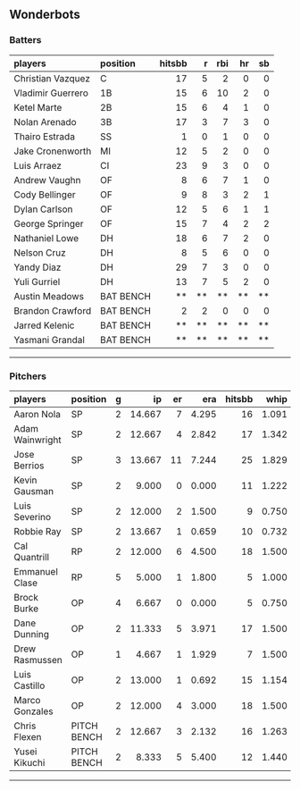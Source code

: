 ## Wonderbots

### Batters

 
|players           |position  | hitsbb|  r| rbi| hr| sb| 
|:-----------------|:---------|------:|--:|---:|--:|--:| 
|Christian Vazquez |C         |     17|  5|   2|  0|  0| 
|Vladimir Guerrero |1B        |     15|  6|  10|  2|  0| 
|Ketel Marte       |2B        |     15|  6|   4|  1|  0| 
|Nolan Arenado     |3B        |     17|  3|   7|  3|  0| 
|Thairo Estrada    |SS        |      1|  0|   1|  0|  0| 
|Jake Cronenworth  |MI        |     12|  5|   2|  0|  0| 
|Luis Arraez       |CI        |     23|  9|   3|  0|  0| 
|Andrew Vaughn     |OF        |      8|  6|   7|  1|  0| 
|Cody Bellinger    |OF        |      9|  8|   3|  2|  1| 
|Dylan Carlson     |OF        |     12|  5|   6|  1|  1| 
|George Springer   |OF        |     15|  7|   4|  2|  2| 
|Nathaniel Lowe    |DH        |     18|  6|   7|  2|  0| 
|Nelson Cruz       |DH        |      8|  5|   6|  0|  0| 
|Yandy Diaz        |DH        |     29|  7|   3|  0|  0| 
|Yuli Gurriel      |DH        |     13|  7|   5|  2|  0| 
|Austin Meadows    |BAT BENCH |     **| **|  **| **| **| 
|Brandon Crawford  |BAT BENCH |      2|  2|   0|  0|  0| 
|Jarred Kelenic    |BAT BENCH |     **| **|  **| **| **| 
|Yasmani Grandal   |BAT BENCH |     **| **|  **| **| **| 


* * *

### Pitchers

 
|players         |position    |  g|     ip| er|   era| hitsbb|  whip| so|  w| sv| 
|:---------------|:-----------|--:|------:|--:|-----:|------:|-----:|--:|--:|--:| 
|Aaron Nola      |SP          |  2| 14.667|  7| 4.295|     16| 1.091| 11|  1|  0| 
|Adam Wainwright |SP          |  2| 12.667|  4| 2.842|     17| 1.342| 14|  1|  0| 
|Jose Berrios    |SP          |  3| 13.667| 11| 7.244|     25| 1.829| 10|  1|  0| 
|Kevin Gausman   |SP          |  2|  9.000|  0| 0.000|     11| 1.222| 13|  1|  0| 
|Luis Severino   |SP          |  2| 12.000|  2| 1.500|      9| 0.750|  7|  1|  0| 
|Robbie Ray      |SP          |  2| 13.667|  1| 0.659|     10| 0.732| 20|  1|  0| 
|Cal Quantrill   |RP          |  2| 12.000|  6| 4.500|     18| 1.500|  7|  0|  0| 
|Emmanuel Clase  |RP          |  5|  5.000|  1| 1.800|      5| 1.000|  6|  1|  2| 
|Brock Burke     |OP          |  4|  6.667|  0| 0.000|      5| 0.750|  7|  0|  0| 
|Dane Dunning    |OP          |  2| 11.333|  5| 3.971|     17| 1.500|  8|  0|  0| 
|Drew Rasmussen  |OP          |  1|  4.667|  1| 1.929|      7| 1.500|  2|  0|  0| 
|Luis Castillo   |OP          |  2| 13.000|  1| 0.692|     15| 1.154| 17|  1|  0| 
|Marco Gonzales  |OP          |  2| 12.000|  4| 3.000|     18| 1.500|  7|  0|  0| 
|Chris Flexen    |PITCH BENCH |  2| 12.667|  3| 2.132|     16| 1.263| 11|  2|  0| 
|Yusei Kikuchi   |PITCH BENCH |  2|  8.333|  5| 5.400|     12| 1.440|  8|  1|  0| 


* * *


